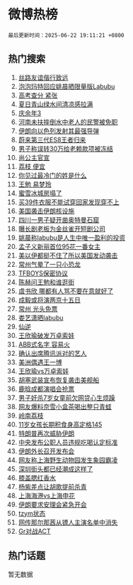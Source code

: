 # 微博热榜

`最后更新时间：2025-06-22 19:11:21 +0800`

## 热门搜索

1. [丝路友谊偕行致远](https://m.weibo.cn/search?containerid=100103type%3D1%26t%3D10%26q%3D%23%E4%B8%9D%E8%B7%AF%E5%8F%8B%E8%B0%8A%E5%81%95%E8%A1%8C%E8%87%B4%E8%BF%9C%23&stream_entry_id=51&isnewpage=1&extparam=seat%3D1%26cate%3D10103%26pos%3D0%26q%3D%2523%25E4%25B8%259D%25E8%25B7%25AF%25E5%258F%258B%25E8%25B0%258A%25E5%2581%2595%25E8%25A1%258C%25E8%2587%25B4%25E8%25BF%259C%2523%26filter_type%3Drealtimehot%26stream_entry_id%3D51%26c_type%3D51%26dgr%3D0%26display_time%3D1750590680%26pre_seqid%3D1750590680374021880775)
1. [泡泡玛特回应姚晨晒限量版Labubu](https://m.weibo.cn/search?containerid=100103type%3D1%26t%3D10%26q%3D%23%E6%B3%A1%E6%B3%A1%E7%8E%9B%E7%89%B9%E5%9B%9E%E5%BA%94%E5%A7%9A%E6%99%A8%E6%99%92%E9%99%90%E9%87%8F%E7%89%88Labubu%23&stream_entry_id=31&isnewpage=1&extparam=seat%3D1%26cate%3D5001%26stream_entry_id%3D31%26lcate%3D5001%26pos%3D0%26band_rank%3D1%26realpos%3D1%26q%3D%2523%25E6%25B3%25A1%25E6%25B3%25A1%25E7%258E%259B%25E7%2589%25B9%25E5%259B%259E%25E5%25BA%2594%25E5%25A7%259A%25E6%2599%25A8%25E6%2599%2592%25E9%2599%2590%25E9%2587%258F%25E7%2589%2588Labubu%2523%26filter_type%3Drealtimehot%26flag%3D1%26c_type%3D31%26dgr%3D0%26display_time%3D1750590680%26pre_seqid%3D1750590680374021880775)
1. [高考查分 紧张](https://m.weibo.cn/search?containerid=100103type%3D1%26t%3D10%26q%3D%E9%AB%98%E8%80%83%E6%9F%A5%E5%88%86+%E7%B4%A7%E5%BC%A0&stream_entry_id=31&isnewpage=1&extparam=seat%3D1%26cate%3D5001%26stream_entry_id%3D31%26lcate%3D5001%26pos%3D1%26band_rank%3D2%26realpos%3D2%26q%3D%25E9%25AB%2598%25E8%2580%2583%25E6%259F%25A5%25E5%2588%2586%2520%25E7%25B4%25A7%25E5%25BC%25A0%26filter_type%3Drealtimehot%26flag%3D2%26c_type%3D31%26dgr%3D0%26display_time%3D1750590680%26pre_seqid%3D1750590680374021880775)
1. [夏日青山绿水间清凉感拉满](https://m.weibo.cn/search?containerid=100103type%3D1%26t%3D10%26q%3D%23%E5%A4%8F%E6%97%A5%E9%9D%92%E5%B1%B1%E7%BB%BF%E6%B0%B4%E9%97%B4%E6%B8%85%E5%87%89%E6%84%9F%E6%8B%89%E6%BB%A1%23&stream_entry_id=31&isnewpage=1&extparam=seat%3D1%26cate%3D5001%26stream_entry_id%3D31%26lcate%3D5001%26pos%3D2%26band_rank%3D3%26realpos%3D3%26q%3D%2523%25E5%25A4%258F%25E6%2597%25A5%25E9%259D%2592%25E5%25B1%25B1%25E7%25BB%25BF%25E6%25B0%25B4%25E9%2597%25B4%25E6%25B8%2585%25E5%2587%2589%25E6%2584%259F%25E6%258B%2589%25E6%25BB%25A1%2523%26filter_type%3Drealtimehot%26flag%3D0%26c_type%3D31%26dgr%3D0%26display_time%3D1750590680%26pre_seqid%3D1750590680374021880775)
1. [庆余年3](https://m.weibo.cn/search?containerid=100103type%3D1%26t%3D10%26q%3D%E5%BA%86%E4%BD%99%E5%B9%B43&stream_entry_id=31&isnewpage=1&extparam=seat%3D1%26cate%3D5001%26stream_entry_id%3D31%26lcate%3D5001%26pos%3D3%26band_rank%3D4%26realpos%3D4%26q%3D%25E5%25BA%2586%25E4%25BD%2599%25E5%25B9%25B43%26filter_type%3Drealtimehot%26flag%3D2%26c_type%3D31%26dgr%3D0%26display_time%3D1750590680%26pre_seqid%3D1750590680374021880775)
1. [河南未扶摔倒水中老人的民警被免职](https://m.weibo.cn/search?containerid=100103type%3D1%26t%3D10%26q%3D%23%E6%B2%B3%E5%8D%97%E6%9C%AA%E6%89%B6%E6%91%94%E5%80%92%E6%B0%B4%E4%B8%AD%E8%80%81%E4%BA%BA%E7%9A%84%E6%B0%91%E8%AD%A6%E8%A2%AB%E5%85%8D%E8%81%8C%23&stream_entry_id=31&isnewpage=1&extparam=seat%3D1%26cate%3D5001%26stream_entry_id%3D31%26lcate%3D5001%26pos%3D4%26band_rank%3D5%26realpos%3D5%26q%3D%2523%25E6%25B2%25B3%25E5%258D%2597%25E6%259C%25AA%25E6%2589%25B6%25E6%2591%2594%25E5%2580%2592%25E6%25B0%25B4%25E4%25B8%25AD%25E8%2580%2581%25E4%25BA%25BA%25E7%259A%2584%25E6%25B0%2591%25E8%25AD%25A6%25E8%25A2%25AB%25E5%2585%258D%25E8%2581%258C%2523%26filter_type%3Drealtimehot%26flag%3D0%26c_type%3D31%26dgr%3D0%26display_time%3D1750590680%26pre_seqid%3D1750590680374021880775)
1. [伊朗向以色列发射其最强导弹](https://m.weibo.cn/search?containerid=100103type%3D1%26t%3D10%26q%3D%23%E4%BC%8A%E6%9C%97%E5%90%91%E4%BB%A5%E8%89%B2%E5%88%97%E5%8F%91%E5%B0%84%E5%85%B6%E6%9C%80%E5%BC%BA%E5%AF%BC%E5%BC%B9%23&stream_entry_id=31&isnewpage=1&extparam=seat%3D1%26cate%3D5001%26stream_entry_id%3D31%26lcate%3D5001%26pos%3D5%26band_rank%3D6%26realpos%3D6%26q%3D%2523%25E4%25BC%258A%25E6%259C%2597%25E5%2590%2591%25E4%25BB%25A5%25E8%2589%25B2%25E5%2588%2597%25E5%258F%2591%25E5%25B0%2584%25E5%2585%25B6%25E6%259C%2580%25E5%25BC%25BA%25E5%25AF%25BC%25E5%25BC%25B9%2523%26filter_type%3Drealtimehot%26flag%3D0%26c_type%3D31%26dgr%3D0%26display_time%3D1750590680%26pre_seqid%3D1750590680374021880775)
1. [蔚来第三代ES8王者归来](https://m.weibo.cn/search?containerid=100103type%3D1%26t%3D10%26q%3D%23%E8%94%9A%E6%9D%A5%E7%AC%AC%E4%B8%89%E4%BB%A3ES8%E7%8E%8B%E8%80%85%E5%BD%92%E6%9D%A5%23&stream_entry_id=31&isnewpage=1&extparam=seat%3D1%26is_ad_pos%3D1%26cate%3D5001%26adid%3D290943%26stream_entry_id%3D31%26lcate%3D5001%26pos%3D6%26topic_ad%3D1%26q%3D%2523%25E8%2594%259A%25E6%259D%25A5%25E7%25AC%25AC%25E4%25B8%2589%25E4%25BB%25A3ES8%25E7%258E%258B%25E8%2580%2585%25E5%25BD%2592%25E6%259D%25A5%2523%26dgr%3D0%26band_rank%3D7%26c_type%3D31%26filter_type%3Drealtimehot%26display_time%3D1750590680%26pre_seqid%3D1750590680374021880775)
1. [男子称误转30万给老赖款项被冻结](https://m.weibo.cn/search?containerid=100103type%3D1%26t%3D10%26q%3D%23%E7%94%B7%E5%AD%90%E7%A7%B0%E8%AF%AF%E8%BD%AC30%E4%B8%87%E7%BB%99%E8%80%81%E8%B5%96%E6%AC%BE%E9%A1%B9%E8%A2%AB%E5%86%BB%E7%BB%93%23&stream_entry_id=31&isnewpage=1&extparam=seat%3D1%26cate%3D5001%26stream_entry_id%3D31%26lcate%3D5001%26pos%3D7%26band_rank%3D7%26realpos%3D7%26q%3D%2523%25E7%2594%25B7%25E5%25AD%2590%25E7%25A7%25B0%25E8%25AF%25AF%25E8%25BD%25AC30%25E4%25B8%2587%25E7%25BB%2599%25E8%2580%2581%25E8%25B5%2596%25E6%25AC%25BE%25E9%25A1%25B9%25E8%25A2%25AB%25E5%2586%25BB%25E7%25BB%2593%2523%26filter_type%3Drealtimehot%26flag%3D0%26c_type%3D31%26dgr%3D0%26display_time%3D1750590680%26pre_seqid%3D1750590680374021880775)
1. [尚公主官宣](https://m.weibo.cn/search?containerid=100103type%3D1%26t%3D10%26q%3D%E5%B0%9A%E5%85%AC%E4%B8%BB%E5%AE%98%E5%AE%A3&stream_entry_id=31&isnewpage=1&extparam=seat%3D1%26cate%3D5001%26stream_entry_id%3D31%26lcate%3D5001%26pos%3D8%26band_rank%3D8%26realpos%3D8%26q%3D%25E5%25B0%259A%25E5%2585%25AC%25E4%25B8%25BB%25E5%25AE%2598%25E5%25AE%25A3%26filter_type%3Drealtimehot%26flag%3D2%26c_type%3D31%26dgr%3D0%26display_time%3D1750590680%26pre_seqid%3D1750590680374021880775)
1. [荔枝 便宜](https://m.weibo.cn/search?containerid=100103type%3D1%26t%3D10%26q%3D%E8%8D%94%E6%9E%9D+%E4%BE%BF%E5%AE%9C&stream_entry_id=31&isnewpage=1&extparam=seat%3D1%26cate%3D5001%26stream_entry_id%3D31%26lcate%3D5001%26pos%3D9%26band_rank%3D9%26realpos%3D9%26q%3D%25E8%258D%2594%25E6%259E%259D%2520%25E4%25BE%25BF%25E5%25AE%259C%26filter_type%3Drealtimehot%26flag%3D1%26c_type%3D31%26dgr%3D0%26display_time%3D1750590680%26pre_seqid%3D1750590680374021880775)
1. [你见过最冷门的姓是什么](https://m.weibo.cn/search?containerid=100103type%3D1%26t%3D10%26q%3D%23%E4%BD%A0%E8%A7%81%E8%BF%87%E6%9C%80%E5%86%B7%E9%97%A8%E7%9A%84%E5%A7%93%E6%98%AF%E4%BB%80%E4%B9%88%23&stream_entry_id=31&isnewpage=1&extparam=seat%3D1%26cate%3D5001%26stream_entry_id%3D31%26lcate%3D5001%26pos%3D10%26band_rank%3D10%26realpos%3D10%26q%3D%2523%25E4%25BD%25A0%25E8%25A7%2581%25E8%25BF%2587%25E6%259C%2580%25E5%2586%25B7%25E9%2597%25A8%25E7%259A%2584%25E5%25A7%2593%25E6%2598%25AF%25E4%25BB%2580%25E4%25B9%2588%2523%26filter_type%3Drealtimehot%26flag%3D1%26c_type%3D31%26dgr%3D0%26display_time%3D1750590680%26pre_seqid%3D1750590680374021880775)
1. [王勉 易梦玲](https://m.weibo.cn/search?containerid=100103type%3D1%26t%3D10%26q%3D%E7%8E%8B%E5%8B%89+%E6%98%93%E6%A2%A6%E7%8E%B2&stream_entry_id=31&isnewpage=1&extparam=seat%3D1%26cate%3D5001%26stream_entry_id%3D31%26lcate%3D5001%26pos%3D11%26band_rank%3D11%26realpos%3D11%26q%3D%25E7%258E%258B%25E5%258B%2589%2520%25E6%2598%2593%25E6%25A2%25A6%25E7%258E%25B2%26filter_type%3Drealtimehot%26flag%3D1%26c_type%3D31%26dgr%3D0%26display_time%3D1750590680%26pre_seqid%3D1750590680374021880775)
1. [蜜雪冰城房塌了](https://m.weibo.cn/search?containerid=100103type%3D1%26t%3D10%26q%3D%E8%9C%9C%E9%9B%AA%E5%86%B0%E5%9F%8E%E6%88%BF%E5%A1%8C%E4%BA%86&stream_entry_id=31&isnewpage=1&extparam=seat%3D1%26cate%3D5001%26stream_entry_id%3D31%26lcate%3D5001%26pos%3D12%26band_rank%3D12%26realpos%3D12%26q%3D%25E8%259C%259C%25E9%259B%25AA%25E5%2586%25B0%25E5%259F%258E%25E6%2588%25BF%25E5%25A1%258C%25E4%25BA%2586%26filter_type%3Drealtimehot%26flag%3D2%26c_type%3D31%26dgr%3D0%26display_time%3D1750590680%26pre_seqid%3D1750590680374021880775)
1. [买39件衣服不能试穿回家发现穿不上](https://m.weibo.cn/search?containerid=100103type%3D1%26t%3D10%26q%3D%23%E4%B9%B039%E4%BB%B6%E8%A1%A3%E6%9C%8D%E4%B8%8D%E8%83%BD%E8%AF%95%E7%A9%BF%E5%9B%9E%E5%AE%B6%E5%8F%91%E7%8E%B0%E7%A9%BF%E4%B8%8D%E4%B8%8A%23&stream_entry_id=31&isnewpage=1&extparam=seat%3D1%26cate%3D5001%26stream_entry_id%3D31%26lcate%3D5001%26pos%3D13%26band_rank%3D13%26realpos%3D13%26q%3D%2523%25E4%25B9%25B039%25E4%25BB%25B6%25E8%25A1%25A3%25E6%259C%258D%25E4%25B8%258D%25E8%2583%25BD%25E8%25AF%2595%25E7%25A9%25BF%25E5%259B%259E%25E5%25AE%25B6%25E5%258F%2591%25E7%258E%25B0%25E7%25A9%25BF%25E4%25B8%258D%25E4%25B8%258A%2523%26filter_type%3Drealtimehot%26flag%3D2%26c_type%3D31%26dgr%3D0%26display_time%3D1750590680%26pre_seqid%3D1750590680374021880775)
1. [美国袭击伊朗核设施](https://m.weibo.cn/search?containerid=100103type%3D1%26t%3D10%26q%3D%23%E7%BE%8E%E5%9B%BD%E8%A2%AD%E5%87%BB%E4%BC%8A%E6%9C%97%E6%A0%B8%E8%AE%BE%E6%96%BD%23&stream_entry_id=31&isnewpage=1&extparam=seat%3D1%26cate%3D5001%26stream_entry_id%3D31%26lcate%3D5001%26pos%3D14%26band_rank%3D14%26realpos%3D14%26q%3D%2523%25E7%25BE%258E%25E5%259B%25BD%25E8%25A2%25AD%25E5%2587%25BB%25E4%25BC%258A%25E6%259C%2597%25E6%25A0%25B8%25E8%25AE%25BE%25E6%2596%25BD%2523%26filter_type%3Drealtimehot%26flag%3D0%26c_type%3D31%26dgr%3D0%26display_time%3D1750590680%26pre_seqid%3D1750590680374021880775)
1. [四川一男子疑开凿奥特曼石窟](https://m.weibo.cn/search?containerid=100103type%3D1%26t%3D10%26q%3D%23%E5%9B%9B%E5%B7%9D%E4%B8%80%E7%94%B7%E5%AD%90%E7%96%91%E5%BC%80%E5%87%BF%E5%A5%A5%E7%89%B9%E6%9B%BC%E7%9F%B3%E7%AA%9F%23&stream_entry_id=31&isnewpage=1&extparam=seat%3D1%26cate%3D5001%26stream_entry_id%3D31%26lcate%3D5001%26pos%3D15%26band_rank%3D15%26realpos%3D15%26q%3D%2523%25E5%259B%259B%25E5%25B7%259D%25E4%25B8%2580%25E7%2594%25B7%25E5%25AD%2590%25E7%2596%2591%25E5%25BC%2580%25E5%2587%25BF%25E5%25A5%25A5%25E7%2589%25B9%25E6%259B%25BC%25E7%259F%25B3%25E7%25AA%259F%2523%26filter_type%3Drealtimehot%26flag%3D1%26c_type%3D31%26dgr%3D0%26display_time%3D1750590680%26pre_seqid%3D1750590680374021880775)
1. [曝长剧老板为金丝雀开短剧公司](https://m.weibo.cn/search?containerid=100103type%3D1%26t%3D10%26q%3D%E6%9B%9D%E9%95%BF%E5%89%A7%E8%80%81%E6%9D%BF%E4%B8%BA%E9%87%91%E4%B8%9D%E9%9B%80%E5%BC%80%E7%9F%AD%E5%89%A7%E5%85%AC%E5%8F%B8&stream_entry_id=31&isnewpage=1&extparam=seat%3D1%26cate%3D5001%26stream_entry_id%3D31%26lcate%3D5001%26pos%3D16%26band_rank%3D16%26realpos%3D16%26q%3D%25E6%259B%259D%25E9%2595%25BF%25E5%2589%25A7%25E8%2580%2581%25E6%259D%25BF%25E4%25B8%25BA%25E9%2587%2591%25E4%25B8%259D%25E9%259B%2580%25E5%25BC%2580%25E7%259F%25AD%25E5%2589%25A7%25E5%2585%25AC%25E5%258F%25B8%26filter_type%3Drealtimehot%26flag%3D1%26c_type%3D31%26dgr%3D0%26display_time%3D1750590680%26pre_seqid%3D1750590680374021880775)
1. [姚晨称labubu是人生中唯一盈利的投资](https://m.weibo.cn/search?containerid=100103type%3D1%26t%3D10%26q%3D%23%E5%A7%9A%E6%99%A8%E7%A7%B0labubu%E6%98%AF%E4%BA%BA%E7%94%9F%E4%B8%AD%E5%94%AF%E4%B8%80%E7%9B%88%E5%88%A9%E7%9A%84%E6%8A%95%E8%B5%84%23&stream_entry_id=31&isnewpage=1&extparam=seat%3D1%26cate%3D5001%26stream_entry_id%3D31%26lcate%3D5001%26pos%3D17%26band_rank%3D17%26realpos%3D17%26q%3D%2523%25E5%25A7%259A%25E6%2599%25A8%25E7%25A7%25B0labubu%25E6%2598%25AF%25E4%25BA%25BA%25E7%2594%259F%25E4%25B8%25AD%25E5%2594%25AF%25E4%25B8%2580%25E7%259B%2588%25E5%2588%25A9%25E7%259A%2584%25E6%258A%2595%25E8%25B5%2584%2523%26filter_type%3Drealtimehot%26flag%3D0%26c_type%3D31%26dgr%3D0%26display_time%3D1750590680%26pre_seqid%3D1750590680374021880775)
1. [孟子义新丽首位95花一番女主](https://m.weibo.cn/search?containerid=100103type%3D1%26t%3D10%26q%3D%23%E5%AD%9F%E5%AD%90%E4%B9%89%E6%96%B0%E4%B8%BD%E9%A6%96%E4%BD%8D95%E8%8A%B1%E4%B8%80%E7%95%AA%E5%A5%B3%E4%B8%BB%23&stream_entry_id=31&isnewpage=1&extparam=seat%3D1%26cate%3D5001%26stream_entry_id%3D31%26lcate%3D5001%26pos%3D18%26band_rank%3D18%26realpos%3D18%26q%3D%2523%25E5%25AD%259F%25E5%25AD%2590%25E4%25B9%2589%25E6%2596%25B0%25E4%25B8%25BD%25E9%25A6%2596%25E4%25BD%258D95%25E8%258A%25B1%25E4%25B8%2580%25E7%2595%25AA%25E5%25A5%25B3%25E4%25B8%25BB%2523%26filter_type%3Drealtimehot%26flag%3D1%26c_type%3D31%26dgr%3D0%26display_time%3D1750590680%26pre_seqid%3D1750590680374021880775)
1. [美以伊都挺不住了所以美国发动袭击](https://m.weibo.cn/search?containerid=100103type%3D1%26t%3D10%26q%3D%23%E7%BE%8E%E4%BB%A5%E4%BC%8A%E9%83%BD%E6%8C%BA%E4%B8%8D%E4%BD%8F%E4%BA%86%E6%89%80%E4%BB%A5%E7%BE%8E%E5%9B%BD%E5%8F%91%E5%8A%A8%E8%A2%AD%E5%87%BB%23&stream_entry_id=31&isnewpage=1&extparam=seat%3D1%26cate%3D5001%26stream_entry_id%3D31%26lcate%3D5001%26pos%3D19%26band_rank%3D19%26realpos%3D19%26q%3D%2523%25E7%25BE%258E%25E4%25BB%25A5%25E4%25BC%258A%25E9%2583%25BD%25E6%258C%25BA%25E4%25B8%258D%25E4%25BD%258F%25E4%25BA%2586%25E6%2589%2580%25E4%25BB%25A5%25E7%25BE%258E%25E5%259B%25BD%25E5%258F%2591%25E5%258A%25A8%25E8%25A2%25AD%25E5%2587%25BB%2523%26filter_type%3Drealtimehot%26flag%3D0%26c_type%3D31%26dgr%3D0%26display_time%3D1750590680%26pre_seqid%3D1750590680374021880775)
1. [常州气晕了一只小恐龙](https://m.weibo.cn/search?containerid=100103type%3D1%26t%3D10%26q%3D%E5%B8%B8%E5%B7%9E%E6%B0%94%E6%99%95%E4%BA%86%E4%B8%80%E5%8F%AA%E5%B0%8F%E6%81%90%E9%BE%99&stream_entry_id=31&isnewpage=1&extparam=seat%3D1%26cate%3D5001%26stream_entry_id%3D31%26lcate%3D5001%26pos%3D20%26band_rank%3D20%26realpos%3D20%26q%3D%25E5%25B8%25B8%25E5%25B7%259E%25E6%25B0%2594%25E6%2599%2595%25E4%25BA%2586%25E4%25B8%2580%25E5%258F%25AA%25E5%25B0%258F%25E6%2581%2590%25E9%25BE%2599%26filter_type%3Drealtimehot%26flag%3D1%26c_type%3D31%26dgr%3D0%26display_time%3D1750590680%26pre_seqid%3D1750590680374021880775)
1. [TFBOYS保密协议](https://m.weibo.cn/search?containerid=100103type%3D1%26t%3D10%26q%3DTFBOYS%E4%BF%9D%E5%AF%86%E5%8D%8F%E8%AE%AE&stream_entry_id=31&isnewpage=1&extparam=seat%3D1%26cate%3D5001%26stream_entry_id%3D31%26lcate%3D5001%26pos%3D21%26band_rank%3D21%26realpos%3D21%26q%3DTFBOYS%25E4%25BF%259D%25E5%25AF%2586%25E5%258D%258F%25E8%25AE%25AE%26filter_type%3Drealtimehot%26flag%3D2%26c_type%3D31%26dgr%3D0%26display_time%3D1750590680%26pre_seqid%3D1750590680374021880775)
1. [陈赫问王勉和谁逛街](https://m.weibo.cn/search?containerid=100103type%3D1%26t%3D10%26q%3D%23%E9%99%88%E8%B5%AB%E9%97%AE%E7%8E%8B%E5%8B%89%E5%92%8C%E8%B0%81%E9%80%9B%E8%A1%97%23&stream_entry_id=31&isnewpage=1&extparam=seat%3D1%26cate%3D5001%26stream_entry_id%3D31%26lcate%3D5001%26pos%3D22%26band_rank%3D22%26realpos%3D22%26q%3D%2523%25E9%2599%2588%25E8%25B5%25AB%25E9%2597%25AE%25E7%258E%258B%25E5%258B%2589%25E5%2592%258C%25E8%25B0%2581%25E9%2580%259B%25E8%25A1%2597%2523%26filter_type%3Drealtimehot%26flag%3D0%26c_type%3D31%26dgr%3D0%26display_time%3D1750590680%26pre_seqid%3D1750590680374021880775)
1. [虞书欣 哪都有人骂不要在意就好了](https://m.weibo.cn/search?containerid=100103type%3D1%26t%3D10%26q%3D%E8%99%9E%E4%B9%A6%E6%AC%A3+%E5%93%AA%E9%83%BD%E6%9C%89%E4%BA%BA%E9%AA%82%E4%B8%8D%E8%A6%81%E5%9C%A8%E6%84%8F%E5%B0%B1%E5%A5%BD%E4%BA%86&stream_entry_id=31&isnewpage=1&extparam=seat%3D1%26cate%3D5001%26stream_entry_id%3D31%26lcate%3D5001%26pos%3D23%26band_rank%3D23%26realpos%3D23%26q%3D%25E8%2599%259E%25E4%25B9%25A6%25E6%25AC%25A3%2520%25E5%2593%25AA%25E9%2583%25BD%25E6%259C%2589%25E4%25BA%25BA%25E9%25AA%2582%25E4%25B8%258D%25E8%25A6%2581%25E5%259C%25A8%25E6%2584%258F%25E5%25B0%25B1%25E5%25A5%25BD%25E4%25BA%2586%26filter_type%3Drealtimehot%26flag%3D1%26c_type%3D31%26dgr%3D0%26display_time%3D1750590680%26pre_seqid%3D1750590680374021880775)
1. [成毅或将演两京十五日](https://m.weibo.cn/search?containerid=100103type%3D1%26t%3D10%26q%3D%23%E6%88%90%E6%AF%85%E6%88%96%E5%B0%86%E6%BC%94%E4%B8%A4%E4%BA%AC%E5%8D%81%E4%BA%94%E6%97%A5%23&stream_entry_id=31&isnewpage=1&extparam=seat%3D1%26cate%3D5001%26stream_entry_id%3D31%26lcate%3D5001%26pos%3D24%26band_rank%3D24%26realpos%3D24%26q%3D%2523%25E6%2588%2590%25E6%25AF%2585%25E6%2588%2596%25E5%25B0%2586%25E6%25BC%2594%25E4%25B8%25A4%25E4%25BA%25AC%25E5%258D%2581%25E4%25BA%2594%25E6%2597%25A5%2523%26filter_type%3Drealtimehot%26flag%3D1%26c_type%3D31%26dgr%3D0%26display_time%3D1750590680%26pre_seqid%3D1750590680374021880775)
1. [常州 光头免票](https://m.weibo.cn/search?containerid=100103type%3D1%26t%3D10%26q%3D%E5%B8%B8%E5%B7%9E+%E5%85%89%E5%A4%B4%E5%85%8D%E7%A5%A8&stream_entry_id=31&isnewpage=1&extparam=seat%3D1%26cate%3D5001%26stream_entry_id%3D31%26lcate%3D5001%26pos%3D25%26band_rank%3D25%26realpos%3D25%26q%3D%25E5%25B8%25B8%25E5%25B7%259E%2520%25E5%2585%2589%25E5%25A4%25B4%25E5%2585%258D%25E7%25A5%25A8%26filter_type%3Drealtimehot%26flag%3D1%26c_type%3D31%26dgr%3D0%26display_time%3D1750590680%26pre_seqid%3D1750590680374021880775)
1. [娄艺潇晒labubu](https://m.weibo.cn/search?containerid=100103type%3D1%26t%3D10%26q%3D%23%E5%A8%84%E8%89%BA%E6%BD%87%E6%99%92labubu%23&stream_entry_id=31&isnewpage=1&extparam=seat%3D1%26cate%3D5001%26stream_entry_id%3D31%26lcate%3D5001%26pos%3D26%26band_rank%3D26%26realpos%3D26%26q%3D%2523%25E5%25A8%2584%25E8%2589%25BA%25E6%25BD%2587%25E6%2599%2592labubu%2523%26filter_type%3Drealtimehot%26flag%3D1%26c_type%3D31%26dgr%3D0%26display_time%3D1750590680%26pre_seqid%3D1750590680374021880775)
1. [仙逆](https://m.weibo.cn/search?containerid=100103type%3D1%26t%3D10%26q%3D%E4%BB%99%E9%80%86&stream_entry_id=31&isnewpage=1&extparam=seat%3D1%26cate%3D5001%26stream_entry_id%3D31%26lcate%3D5001%26pos%3D27%26band_rank%3D27%26realpos%3D27%26q%3D%25E4%25BB%2599%25E9%2580%2586%26filter_type%3Drealtimehot%26flag%3D1%26c_type%3D31%26dgr%3D0%26display_time%3D1750590680%26pre_seqid%3D1750590680374021880775)
1. [王欣瑜破发万卓索娃](https://m.weibo.cn/search?containerid=100103type%3D1%26t%3D10%26q%3D%23%E7%8E%8B%E6%AC%A3%E7%91%9C%E7%A0%B4%E5%8F%91%E4%B8%87%E5%8D%93%E7%B4%A2%E5%A8%83%23&stream_entry_id=31&isnewpage=1&extparam=seat%3D1%26cate%3D5001%26stream_entry_id%3D31%26lcate%3D5001%26pos%3D28%26band_rank%3D28%26realpos%3D28%26q%3D%2523%25E7%258E%258B%25E6%25AC%25A3%25E7%2591%259C%25E7%25A0%25B4%25E5%258F%2591%25E4%25B8%2587%25E5%258D%2593%25E7%25B4%25A2%25E5%25A8%2583%2523%26filter_type%3Drealtimehot%26flag%3D1%26c_type%3D31%26dgr%3D0%26display_time%3D1750590680%26pre_seqid%3D1750590680374021880775)
1. [ABB式名字 容易火](https://m.weibo.cn/search?containerid=100103type%3D1%26t%3D10%26q%3DABB%E5%BC%8F%E5%90%8D%E5%AD%97+%E5%AE%B9%E6%98%93%E7%81%AB&stream_entry_id=31&isnewpage=1&extparam=seat%3D1%26cate%3D5001%26stream_entry_id%3D31%26lcate%3D5001%26pos%3D29%26band_rank%3D29%26realpos%3D29%26q%3DABB%25E5%25BC%258F%25E5%2590%258D%25E5%25AD%2597%2520%25E5%25AE%25B9%25E6%2598%2593%25E7%2581%25AB%26filter_type%3Drealtimehot%26flag%3D0%26c_type%3D31%26dgr%3D0%26display_time%3D1750590680%26pre_seqid%3D1750590680374021880775)
1. [确认出席腾讯派对的艺人](https://m.weibo.cn/search?containerid=100103type%3D1%26t%3D10%26q%3D%23%E7%A1%AE%E8%AE%A4%E5%87%BA%E5%B8%AD%E8%85%BE%E8%AE%AF%E6%B4%BE%E5%AF%B9%E7%9A%84%E8%89%BA%E4%BA%BA%23&stream_entry_id=31&isnewpage=1&extparam=seat%3D1%26cate%3D5001%26stream_entry_id%3D31%26lcate%3D5001%26pos%3D30%26band_rank%3D30%26realpos%3D30%26q%3D%2523%25E7%25A1%25AE%25E8%25AE%25A4%25E5%2587%25BA%25E5%25B8%25AD%25E8%2585%25BE%25E8%25AE%25AF%25E6%25B4%25BE%25E5%25AF%25B9%25E7%259A%2584%25E8%2589%25BA%25E4%25BA%25BA%2523%26filter_type%3Drealtimehot%26flag%3D0%26c_type%3D31%26dgr%3D0%26display_time%3D1750590680%26pre_seqid%3D1750590680374021880775)
1. [美洲偶遇王一博](https://m.weibo.cn/search?containerid=100103type%3D1%26t%3D10%26q%3D%23%E7%BE%8E%E6%B4%B2%E5%81%B6%E9%81%87%E7%8E%8B%E4%B8%80%E5%8D%9A%23&stream_entry_id=31&isnewpage=1&extparam=seat%3D1%26cate%3D5001%26stream_entry_id%3D31%26lcate%3D5001%26pos%3D31%26band_rank%3D31%26realpos%3D31%26q%3D%2523%25E7%25BE%258E%25E6%25B4%25B2%25E5%2581%25B6%25E9%2581%2587%25E7%258E%258B%25E4%25B8%2580%25E5%258D%259A%2523%26filter_type%3Drealtimehot%26flag%3D0%26c_type%3D31%26dgr%3D0%26display_time%3D1750590680%26pre_seqid%3D1750590680374021880775)
1. [王欣瑜vs万卓索娃](https://m.weibo.cn/search?containerid=100103type%3D1%26t%3D10%26q%3D%E7%8E%8B%E6%AC%A3%E7%91%9Cvs%E4%B8%87%E5%8D%93%E7%B4%A2%E5%A8%83&stream_entry_id=31&isnewpage=1&extparam=seat%3D1%26cate%3D5001%26stream_entry_id%3D31%26lcate%3D5001%26pos%3D32%26band_rank%3D32%26realpos%3D32%26q%3D%25E7%258E%258B%25E6%25AC%25A3%25E7%2591%259Cvs%25E4%25B8%2587%25E5%258D%2593%25E7%25B4%25A2%25E5%25A8%2583%26filter_type%3Drealtimehot%26flag%3D0%26c_type%3D31%26dgr%3D0%26display_time%3D1750590680%26pre_seqid%3D1750590680374021880775)
1. [胡塞武装宣布恢复袭击美舰船](https://m.weibo.cn/search?containerid=100103type%3D1%26t%3D10%26q%3D%23%E8%83%A1%E5%A1%9E%E6%AD%A6%E8%A3%85%E5%AE%A3%E5%B8%83%E6%81%A2%E5%A4%8D%E8%A2%AD%E5%87%BB%E7%BE%8E%E8%88%B0%E8%88%B9%23&stream_entry_id=31&isnewpage=1&extparam=seat%3D1%26cate%3D5001%26stream_entry_id%3D31%26lcate%3D5001%26pos%3D33%26band_rank%3D33%26realpos%3D33%26q%3D%2523%25E8%2583%25A1%25E5%25A1%259E%25E6%25AD%25A6%25E8%25A3%2585%25E5%25AE%25A3%25E5%25B8%2583%25E6%2581%25A2%25E5%25A4%258D%25E8%25A2%25AD%25E5%2587%25BB%25E7%25BE%258E%25E8%2588%25B0%25E8%2588%25B9%2523%26filter_type%3Drealtimehot%26flag%3D0%26c_type%3D31%26dgr%3D0%26display_time%3D1750590680%26pre_seqid%3D1750590680374021880775)
1. [鹿晗成都演唱会抢票](https://m.weibo.cn/search?containerid=100103type%3D1%26t%3D10%26q%3D%E9%B9%BF%E6%99%97%E6%88%90%E9%83%BD%E6%BC%94%E5%94%B1%E4%BC%9A%E6%8A%A2%E7%A5%A8&stream_entry_id=31&isnewpage=1&extparam=seat%3D1%26cate%3D5001%26stream_entry_id%3D31%26lcate%3D5001%26pos%3D34%26band_rank%3D34%26realpos%3D34%26q%3D%25E9%25B9%25BF%25E6%2599%2597%25E6%2588%2590%25E9%2583%25BD%25E6%25BC%2594%25E5%2594%25B1%25E4%25BC%259A%25E6%258A%25A2%25E7%25A5%25A8%26filter_type%3Drealtimehot%26flag%3D1%26c_type%3D31%26dgr%3D0%26display_time%3D1750590680%26pre_seqid%3D1750590680374021880775)
1. [男子奸杀7岁女童前欠网贷心生烦躁](https://m.weibo.cn/search?containerid=100103type%3D1%26t%3D10%26q%3D%23%E7%94%B7%E5%AD%90%E5%A5%B8%E6%9D%807%E5%B2%81%E5%A5%B3%E7%AB%A5%E5%89%8D%E6%AC%A0%E7%BD%91%E8%B4%B7%E5%BF%83%E7%94%9F%E7%83%A6%E8%BA%81%23&stream_entry_id=31&isnewpage=1&extparam=seat%3D1%26cate%3D5001%26stream_entry_id%3D31%26lcate%3D5001%26pos%3D35%26band_rank%3D35%26realpos%3D35%26q%3D%2523%25E7%2594%25B7%25E5%25AD%2590%25E5%25A5%25B8%25E6%259D%25807%25E5%25B2%2581%25E5%25A5%25B3%25E7%25AB%25A5%25E5%2589%258D%25E6%25AC%25A0%25E7%25BD%2591%25E8%25B4%25B7%25E5%25BF%2583%25E7%2594%259F%25E7%2583%25A6%25E8%25BA%2581%2523%26filter_type%3Drealtimehot%26flag%3D1%26c_type%3D31%26dgr%3D0%26display_time%3D1750590680%26pre_seqid%3D1750590680374021880775)
1. [网友爆料奈雪小盒茶喝出整只青蛙](https://m.weibo.cn/search?containerid=100103type%3D1%26t%3D10%26q%3D%23%E7%BD%91%E5%8F%8B%E7%88%86%E6%96%99%E5%A5%88%E9%9B%AA%E5%B0%8F%E7%9B%92%E8%8C%B6%E5%96%9D%E5%87%BA%E6%95%B4%E5%8F%AA%E9%9D%92%E8%9B%99%23&stream_entry_id=31&isnewpage=1&extparam=seat%3D1%26cate%3D5001%26stream_entry_id%3D31%26lcate%3D5001%26pos%3D36%26band_rank%3D36%26realpos%3D36%26q%3D%2523%25E7%25BD%2591%25E5%258F%258B%25E7%2588%2586%25E6%2596%2599%25E5%25A5%2588%25E9%259B%25AA%25E5%25B0%258F%25E7%259B%2592%25E8%258C%25B6%25E5%2596%259D%25E5%2587%25BA%25E6%2595%25B4%25E5%258F%25AA%25E9%259D%2592%25E8%259B%2599%2523%26filter_type%3Drealtimehot%26flag%3D1%26c_type%3D31%26dgr%3D0%26display_time%3D1750590680%26pre_seqid%3D1750590680374021880775)
1. [岭南荔枝](https://m.weibo.cn/search?containerid=100103type%3D1%26t%3D10%26q%3D%E5%B2%AD%E5%8D%97%E8%8D%94%E6%9E%9D&stream_entry_id=31&isnewpage=1&extparam=seat%3D1%26cate%3D5001%26stream_entry_id%3D31%26lcate%3D5001%26pos%3D37%26band_rank%3D37%26realpos%3D37%26q%3D%25E5%25B2%25AD%25E5%258D%2597%25E8%258D%2594%25E6%259E%259D%26filter_type%3Drealtimehot%26flag%3D0%26c_type%3D31%26dgr%3D0%26display_time%3D1750590680%26pre_seqid%3D1750590680374021880775)
1. [11岁女孩长期积食身高定格145](https://m.weibo.cn/search?containerid=100103type%3D1%26t%3D10%26q%3D%2311%E5%B2%81%E5%A5%B3%E5%AD%A9%E9%95%BF%E6%9C%9F%E7%A7%AF%E9%A3%9F%E8%BA%AB%E9%AB%98%E5%AE%9A%E6%A0%BC145%23&stream_entry_id=31&isnewpage=1&extparam=seat%3D1%26cate%3D5001%26stream_entry_id%3D31%26lcate%3D5001%26pos%3D38%26band_rank%3D38%26realpos%3D38%26q%3D%252311%25E5%25B2%2581%25E5%25A5%25B3%25E5%25AD%25A9%25E9%2595%25BF%25E6%259C%259F%25E7%25A7%25AF%25E9%25A3%259F%25E8%25BA%25AB%25E9%25AB%2598%25E5%25AE%259A%25E6%25A0%25BC145%2523%26filter_type%3Drealtimehot%26flag%3D0%26c_type%3D31%26dgr%3D0%26display_time%3D1750590680%26pre_seqid%3D1750590680374021880775)
1. [特朗普再次威胁伊朗](https://m.weibo.cn/search?containerid=100103type%3D1%26t%3D10%26q%3D%23%E7%89%B9%E6%9C%97%E6%99%AE%E5%86%8D%E6%AC%A1%E5%A8%81%E8%83%81%E4%BC%8A%E6%9C%97%23&stream_entry_id=31&isnewpage=1&extparam=seat%3D1%26cate%3D5001%26stream_entry_id%3D31%26lcate%3D5001%26pos%3D39%26band_rank%3D39%26realpos%3D39%26q%3D%2523%25E7%2589%25B9%25E6%259C%2597%25E6%2599%25AE%25E5%2586%258D%25E6%25AC%25A1%25E5%25A8%2581%25E8%2583%2581%25E4%25BC%258A%25E6%259C%2597%2523%26filter_type%3Drealtimehot%26flag%3D1%26c_type%3D31%26dgr%3D0%26display_time%3D1750590680%26pre_seqid%3D1750590680374021880775)
1. [中央发布公职人员违规吃喝认定标准](https://m.weibo.cn/search?containerid=100103type%3D1%26t%3D10%26q%3D%23%E4%B8%AD%E5%A4%AE%E5%8F%91%E5%B8%83%E5%85%AC%E8%81%8C%E4%BA%BA%E5%91%98%E8%BF%9D%E8%A7%84%E5%90%83%E5%96%9D%E8%AE%A4%E5%AE%9A%E6%A0%87%E5%87%86%23&stream_entry_id=31&isnewpage=1&extparam=seat%3D1%26cate%3D5001%26stream_entry_id%3D31%26lcate%3D5001%26pos%3D40%26band_rank%3D40%26realpos%3D40%26q%3D%2523%25E4%25B8%25AD%25E5%25A4%25AE%25E5%258F%2591%25E5%25B8%2583%25E5%2585%25AC%25E8%2581%258C%25E4%25BA%25BA%25E5%2591%2598%25E8%25BF%259D%25E8%25A7%2584%25E5%2590%2583%25E5%2596%259D%25E8%25AE%25A4%25E5%25AE%259A%25E6%25A0%2587%25E5%2587%2586%2523%26filter_type%3Drealtimehot%26flag%3D0%26c_type%3D31%26dgr%3D0%26display_time%3D1750590680%26pre_seqid%3D1750590680374021880775)
1. [伊朗外长召开发布会](https://m.weibo.cn/search?containerid=100103type%3D1%26t%3D10%26q%3D%23%E4%BC%8A%E6%9C%97%E5%A4%96%E9%95%BF%E5%8F%AC%E5%BC%80%E5%8F%91%E5%B8%83%E4%BC%9A%23&stream_entry_id=31&isnewpage=1&extparam=seat%3D1%26cate%3D5001%26stream_entry_id%3D31%26lcate%3D5001%26pos%3D41%26band_rank%3D41%26realpos%3D41%26q%3D%2523%25E4%25BC%258A%25E6%259C%2597%25E5%25A4%2596%25E9%2595%25BF%25E5%258F%25AC%25E5%25BC%2580%25E5%258F%2591%25E5%25B8%2583%25E4%25BC%259A%2523%26filter_type%3Drealtimehot%26flag%3D1%26c_type%3D31%26dgr%3D0%26display_time%3D1750590680%26pre_seqid%3D1750590680374021880775)
1. [网友称上海野生动物园发生象园霸凌](https://m.weibo.cn/search?containerid=100103type%3D1%26t%3D10%26q%3D%E7%BD%91%E5%8F%8B%E7%A7%B0%E4%B8%8A%E6%B5%B7%E9%87%8E%E7%94%9F%E5%8A%A8%E7%89%A9%E5%9B%AD%E5%8F%91%E7%94%9F%E8%B1%A1%E5%9B%AD%E9%9C%B8%E5%87%8C&stream_entry_id=31&isnewpage=1&extparam=seat%3D1%26cate%3D5001%26stream_entry_id%3D31%26lcate%3D5001%26pos%3D42%26band_rank%3D42%26realpos%3D42%26q%3D%25E7%25BD%2591%25E5%258F%258B%25E7%25A7%25B0%25E4%25B8%258A%25E6%25B5%25B7%25E9%2587%258E%25E7%2594%259F%25E5%258A%25A8%25E7%2589%25A9%25E5%259B%25AD%25E5%258F%2591%25E7%2594%259F%25E8%25B1%25A1%25E5%259B%25AD%25E9%259C%25B8%25E5%2587%258C%26filter_type%3Drealtimehot%26flag%3D0%26c_type%3D31%26dgr%3D0%26display_time%3D1750590680%26pre_seqid%3D1750590680374021880775)
1. [深圳街头都已经潮成这样了](https://m.weibo.cn/search?containerid=100103type%3D1%26t%3D10%26q%3D%23%E6%B7%B1%E5%9C%B3%E8%A1%97%E5%A4%B4%E9%83%BD%E5%B7%B2%E7%BB%8F%E6%BD%AE%E6%88%90%E8%BF%99%E6%A0%B7%E4%BA%86%23&stream_entry_id=31&isnewpage=1&extparam=seat%3D1%26cate%3D5001%26stream_entry_id%3D31%26lcate%3D5001%26pos%3D43%26band_rank%3D43%26realpos%3D43%26q%3D%2523%25E6%25B7%25B1%25E5%259C%25B3%25E8%25A1%2597%25E5%25A4%25B4%25E9%2583%25BD%25E5%25B7%25B2%25E7%25BB%258F%25E6%25BD%25AE%25E6%2588%2590%25E8%25BF%2599%25E6%25A0%25B7%25E4%25BA%2586%2523%26filter_type%3Drealtimehot%26flag%3D1%26c_type%3D31%26dgr%3D0%26display_time%3D1750590680%26pre_seqid%3D1750590680374021880775)
1. [膝盖腮红香水](https://m.weibo.cn/search?containerid=100103type%3D1%26t%3D10%26q%3D%E8%86%9D%E7%9B%96%E8%85%AE%E7%BA%A2%E9%A6%99%E6%B0%B4&stream_entry_id=31&isnewpage=1&extparam=seat%3D1%26cate%3D5001%26stream_entry_id%3D31%26lcate%3D5001%26pos%3D44%26band_rank%3D44%26realpos%3D44%26q%3D%25E8%2586%259D%25E7%259B%2596%25E8%2585%25AE%25E7%25BA%25A2%25E9%25A6%2599%25E6%25B0%25B4%26filter_type%3Drealtimehot%26flag%3D1%26c_type%3D31%26dgr%3D0%26display_time%3D1750590680%26pre_seqid%3D1750590680374021880775)
1. [杨紫差点让胡歌提前杀青](https://m.weibo.cn/search?containerid=100103type%3D1%26t%3D10%26q%3D%23%E6%9D%A8%E7%B4%AB%E5%B7%AE%E7%82%B9%E8%AE%A9%E8%83%A1%E6%AD%8C%E6%8F%90%E5%89%8D%E6%9D%80%E9%9D%92%23&stream_entry_id=31&isnewpage=1&extparam=seat%3D1%26cate%3D5001%26stream_entry_id%3D31%26lcate%3D5001%26pos%3D45%26band_rank%3D45%26realpos%3D45%26q%3D%2523%25E6%259D%25A8%25E7%25B4%25AB%25E5%25B7%25AE%25E7%2582%25B9%25E8%25AE%25A9%25E8%2583%25A1%25E6%25AD%258C%25E6%258F%2590%25E5%2589%258D%25E6%259D%2580%25E9%259D%2592%2523%26filter_type%3Drealtimehot%26flag%3D0%26c_type%3D31%26dgr%3D0%26display_time%3D1750590680%26pre_seqid%3D1750590680374021880775)
1. [上海海港vs上海申花](https://m.weibo.cn/search?containerid=100103type%3D1%26t%3D10%26q%3D%23%E4%B8%8A%E6%B5%B7%E6%B5%B7%E6%B8%AFvs%E4%B8%8A%E6%B5%B7%E7%94%B3%E8%8A%B1%23&stream_entry_id=31&isnewpage=1&extparam=seat%3D1%26cate%3D5001%26stream_entry_id%3D31%26lcate%3D5001%26pos%3D46%26band_rank%3D46%26realpos%3D46%26q%3D%2523%25E4%25B8%258A%25E6%25B5%25B7%25E6%25B5%25B7%25E6%25B8%25AFvs%25E4%25B8%258A%25E6%25B5%25B7%25E7%2594%25B3%25E8%258A%25B1%2523%26filter_type%3Drealtimehot%26flag%3D1%26c_type%3D31%26dgr%3D0%26display_time%3D1750590680%26pre_seqid%3D1750590680374021880775)
1. [伊朗要求安理会紧急开会](https://m.weibo.cn/search?containerid=100103type%3D1%26t%3D10%26q%3D%23%E4%BC%8A%E6%9C%97%E8%A6%81%E6%B1%82%E5%AE%89%E7%90%86%E4%BC%9A%E7%B4%A7%E6%80%A5%E5%BC%80%E4%BC%9A%23&stream_entry_id=31&isnewpage=1&extparam=seat%3D1%26cate%3D5001%26stream_entry_id%3D31%26lcate%3D5001%26pos%3D47%26band_rank%3D47%26realpos%3D47%26q%3D%2523%25E4%25BC%258A%25E6%259C%2597%25E8%25A6%2581%25E6%25B1%2582%25E5%25AE%2589%25E7%2590%2586%25E4%25BC%259A%25E7%25B4%25A7%25E6%2580%25A5%25E5%25BC%2580%25E4%25BC%259A%2523%26filter_type%3Drealtimehot%26flag%3D0%26c_type%3D31%26dgr%3D0%26display_time%3D1750590680%26pre_seqid%3D1750590680374021880775)
1. [tzym状态](https://m.weibo.cn/search?containerid=100103type%3D1%26t%3D10%26q%3Dtzym%E7%8A%B6%E6%80%81&stream_entry_id=31&isnewpage=1&extparam=seat%3D1%26cate%3D5001%26stream_entry_id%3D31%26lcate%3D5001%26pos%3D48%26band_rank%3D48%26realpos%3D48%26q%3Dtzym%25E7%258A%25B6%25E6%2580%2581%26filter_type%3Drealtimehot%26flag%3D1%26c_type%3D31%26dgr%3D0%26display_time%3D1750590680%26pre_seqid%3D1750590680374021880775)
1. [网传那尔那茜从镖人主演名单中消失](https://m.weibo.cn/search?containerid=100103type%3D1%26t%3D10%26q%3D%23%E7%BD%91%E4%BC%A0%E9%82%A3%E5%B0%94%E9%82%A3%E8%8C%9C%E4%BB%8E%E9%95%96%E4%BA%BA%E4%B8%BB%E6%BC%94%E5%90%8D%E5%8D%95%E4%B8%AD%E6%B6%88%E5%A4%B1%23&stream_entry_id=31&isnewpage=1&extparam=seat%3D1%26cate%3D5001%26stream_entry_id%3D31%26lcate%3D5001%26pos%3D49%26band_rank%3D49%26realpos%3D49%26q%3D%2523%25E7%25BD%2591%25E4%25BC%25A0%25E9%2582%25A3%25E5%25B0%2594%25E9%2582%25A3%25E8%258C%259C%25E4%25BB%258E%25E9%2595%2596%25E4%25BA%25BA%25E4%25B8%25BB%25E6%25BC%2594%25E5%2590%258D%25E5%258D%2595%25E4%25B8%25AD%25E6%25B6%2588%25E5%25A4%25B1%2523%26filter_type%3Drealtimehot%26flag%3D0%26c_type%3D31%26dgr%3D0%26display_time%3D1750590680%26pre_seqid%3D1750590680374021880775)
1. [Gr对战ACT](https://m.weibo.cn/search?containerid=100103type%3D1%26t%3D10%26q%3DGr%E5%AF%B9%E6%88%98ACT&stream_entry_id=31&isnewpage=1&extparam=seat%3D1%26cate%3D5001%26stream_entry_id%3D31%26lcate%3D5001%26pos%3D50%26band_rank%3D50%26realpos%3D50%26q%3DGr%25E5%25AF%25B9%25E6%2588%2598ACT%26filter_type%3Drealtimehot%26flag%3D1%26c_type%3D31%26dgr%3D0%26display_time%3D1750590680%26pre_seqid%3D1750590680374021880775)

## 热门话题

暂无数据
